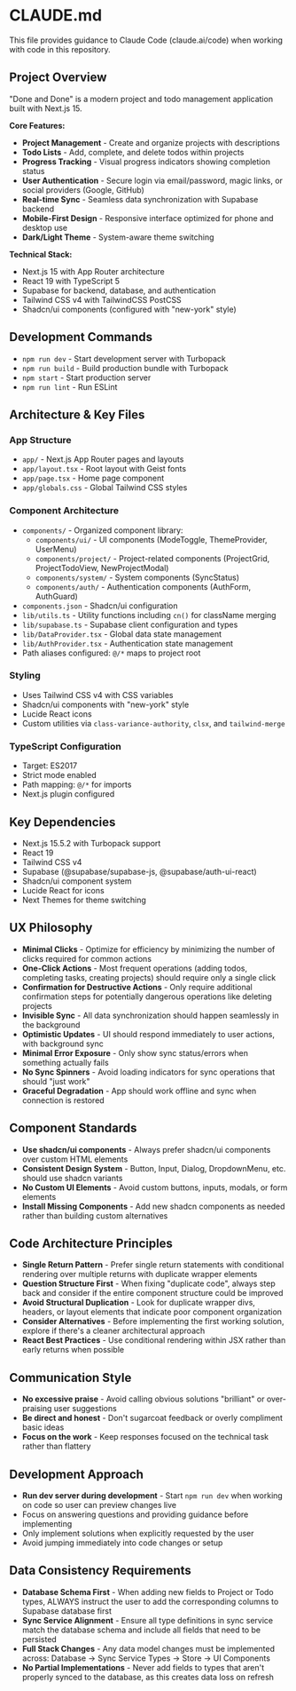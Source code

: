 # CLAUDE.md

This file provides guidance to Claude Code (claude.ai/code) when working with code in this repository.

## Project Overview

"Done and Done" is a modern project and todo management application built with Next.js 15. 

**Core Features:**
- **Project Management** - Create and organize projects with descriptions
- **Todo Lists** - Add, complete, and delete todos within projects  
- **Progress Tracking** - Visual progress indicators showing completion status
- **User Authentication** - Secure login via email/password, magic links, or social providers (Google, GitHub)
- **Real-time Sync** - Seamless data synchronization with Supabase backend
- **Mobile-First Design** - Responsive interface optimized for phone and desktop use
- **Dark/Light Theme** - System-aware theme switching

**Technical Stack:**
- Next.js 15 with App Router architecture
- React 19 with TypeScript 5
- Supabase for backend, database, and authentication
- Tailwind CSS v4 with TailwindCSS PostCSS
- Shadcn/ui components (configured with "new-york" style)

## Development Commands

- `npm run dev` - Start development server with Turbopack
- `npm run build` - Build production bundle with Turbopack  
- `npm start` - Start production server
- `npm run lint` - Run ESLint

## Architecture & Key Files

### App Structure
- `app/` - Next.js App Router pages and layouts
- `app/layout.tsx` - Root layout with Geist fonts
- `app/page.tsx` - Home page component
- `app/globals.css` - Global Tailwind CSS styles

### Component Architecture
- `components/` - Organized component library:
  - `components/ui/` - UI components (ModeToggle, ThemeProvider, UserMenu)
  - `components/project/` - Project-related components (ProjectGrid, ProjectTodoView, NewProjectModal)  
  - `components/system/` - System components (SyncStatus)
  - `components/auth/` - Authentication components (AuthForm, AuthGuard)
- `components.json` - Shadcn/ui configuration
- `lib/utils.ts` - Utility functions including `cn()` for className merging
- `lib/supabase.ts` - Supabase client configuration and types
- `lib/DataProvider.tsx` - Global data state management
- `lib/AuthProvider.tsx` - Authentication state management
- Path aliases configured: `@/*` maps to project root

### Styling
- Uses Tailwind CSS v4 with CSS variables
- Shadcn/ui components with "new-york" style
- Lucide React icons
- Custom utilities via `class-variance-authority`, `clsx`, and `tailwind-merge`

### TypeScript Configuration
- Target: ES2017
- Strict mode enabled
- Path mapping: `@/*` for imports
- Next.js plugin configured

## Key Dependencies
- Next.js 15.5.2 with Turbopack support
- React 19 
- Tailwind CSS v4
- Supabase (@supabase/supabase-js, @supabase/auth-ui-react)
- Shadcn/ui component system
- Lucide React for icons
- Next Themes for theme switching

## UX Philosophy
- **Minimal Clicks** - Optimize for efficiency by minimizing the number of clicks required for common actions
- **One-Click Actions** - Most frequent operations (adding todos, completing tasks, creating projects) should require only a single click
- **Confirmation for Destructive Actions** - Only require additional confirmation steps for potentially dangerous operations like deleting projects
- **Invisible Sync** - All data synchronization should happen seamlessly in the background
- **Optimistic Updates** - UI should respond immediately to user actions, with background sync
- **Minimal Error Exposure** - Only show sync status/errors when something actually fails
- **No Sync Spinners** - Avoid loading indicators for sync operations that should "just work"
- **Graceful Degradation** - App should work offline and sync when connection is restored

## Component Standards
- **Use shadcn/ui components** - Always prefer shadcn/ui components over custom HTML elements
- **Consistent Design System** - Button, Input, Dialog, DropdownMenu, etc. should use shadcn variants
- **No Custom UI Elements** - Avoid custom buttons, inputs, modals, or form elements
- **Install Missing Components** - Add new shadcn components as needed rather than building custom alternatives

## Code Architecture Principles
- **Single Return Pattern** - Prefer single return statements with conditional rendering over multiple returns with duplicate wrapper elements
- **Question Structure First** - When fixing "duplicate code", always step back and consider if the entire component structure could be improved
- **Avoid Structural Duplication** - Look for duplicate wrapper divs, headers, or layout elements that indicate poor component organization
- **Consider Alternatives** - Before implementing the first working solution, explore if there's a cleaner architectural approach
- **React Best Practices** - Use conditional rendering within JSX rather than early returns when possible

## Communication Style
- **No excessive praise** - Avoid calling obvious solutions "brilliant" or over-praising user suggestions
- **Be direct and honest** - Don't sugarcoat feedback or overly compliment basic ideas
- **Focus on the work** - Keep responses focused on the technical task rather than flattery

## Development Approach
- **Run dev server during development** - Start `npm run dev` when working on code so user can preview changes live
- Focus on answering questions and providing guidance before implementing
- Only implement solutions when explicitly requested by the user
- Avoid jumping immediately into code changes or setup

## Data Consistency Requirements
- **Database Schema First** - When adding new fields to Project or Todo types, ALWAYS instruct the user to add the corresponding columns to Supabase database first
- **Sync Service Alignment** - Ensure all type definitions in sync service match the database schema and include all fields that need to be persisted
- **Full Stack Changes** - Any data model changes must be implemented across: Database → Sync Service Types → Store → UI Components
- **No Partial Implementations** - Never add fields to types that aren't properly synced to the database, as this creates data loss on refresh